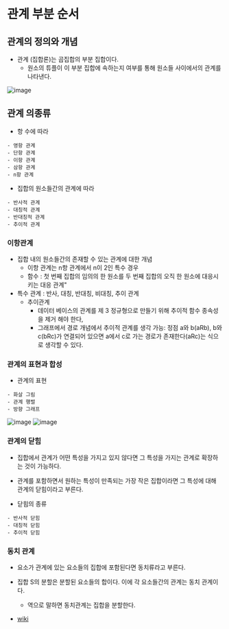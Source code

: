 # 관계 부분 순서

## 관계의 정의와 개념
- 관계 (집합론)는 곱집합의 부분 집합이다.
    - 원소의 튜플이 이 부분 집합에 속하는지 여부를 통해 원소들 사이에서의 관계를 나타낸다.

![image](https://wikimedia.org/api/rest_v1/media/math/render/svg/ed81fbcda3c7abbcb4a536231601286b2c54e3f2)

## 관계 의종류
- 항 수에 따라
```
- 영항 관계
- 단항 관계
- 이항 관계
- 삼항 관계
- n항 관계
```
- 집합의 원소들간의 관계에 따라
```
- 반사적 관계
- 대칭적 관계
- 반대칭적 관계
- 추이적 관계
```


### 이항관계

- 집합 내의 원소들간의 존재할 수 있는 관계에 대한 개념
    - 이항 관계는 n항 관계에서 n이 2인 특수 경우
    - 함수 :  첫 번째 집합의 임의의 한 원소를 두 번째 집합의 오직 한 원소에 대응시키는 대응 관계"
- 특수 관계 : 반사, 대칭, 반대칭, 비대칭, 추이 관계
    - 추이관계
        - 데이터 베이스의 관계를 제 3 정규형으로 만들기 위해 추이적 함수 종속성을 제거 해야 한다, 
        - 그래프에서 경로 개념에서 추이적 관계를 생각 가능: 정점 a와 b(aRb), b와 c(bRc)가 연결되어 있으면 a에서 c로 가는 경로가 존재한다(aRc)는 식으로 생각할 수 있다.

### 관계의 표현과 합성

- 관계의 표현
```
- 화살 그림
- 관계 행렬
- 방향 그래프
``` 
![image](https://img1.daumcdn.net/thumb/R1280x0/?scode=mtistory2&fname=https%3A%2F%2Fblog.kakaocdn.net%2Fdn%2FcKa3c8%2Fbtq97ccnAwi%2FDHn4YMY2gAfU5HlBEuXvR0%2Fimg.png)
![image](https://img1.daumcdn.net/thumb/R720x0.q80/?scode=mtistory&fname=http:%2F%2Fcfile29.uf.tistory.com%2Fimage%2F264EED3754B13345169B20)

### 관계의 닫힘
- 집합에서 관계가 어떤 특성을 가지고 있지 않다면 그 특성을 가지는 관계로 확장하는 것이 가능하다.
- 관계를 포함하면서 원하는 특성이 만족되는 가장 작은 집합이라면 그 특성에 대해 관계의 닫힘이라고 부른다.

- 닫힘의 종류
```
- 반사적 닫힘
- 대칭적 닫힘
- 추이적 닫힘
```



### 동치 관계
- 요소가 관계에 있는 요소들의 집합에 포함된다면 동치류라고 부른다.
- 집합 S의 분할은 분할된 요소들의 합이다. 이에 각 요소들간의 관계는 동치 관계이다.
    - 역으로 말하면 동치관계는 집합을 분할한다.




- [wiki](https://ko.wikipedia.org/wiki/%EA%B4%80%EA%B3%84_(%EC%88%98%ED%95%99))